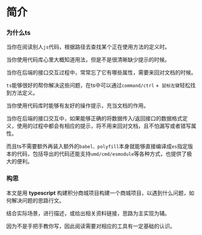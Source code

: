 # 简介

### 为什么ts

当你在阅读别人`js`代码，根据路径去查找某个正在使用方法的定义时。

当你使用代码库心里大概知道用法，但是不是很清晰缺少提示的时候。

当你在后端的接口交互过程中，常常忘了它有哪些属性，需要来回对文档的时候。



`ts`能够很好的帮你解决这些问题，在ts中可以通过`command/ctrl` +` 鼠标左键`轻松找到方法定义。

当你使用代码库时能够有友好的操作提示，充当文档的作用。

当你在后端的接口交互中，如果能够正确的将数据传入/返回接口的数据格式定义，使用的过程中都会有相应的提示，将不用来回对文档，且不怕漏写或者错写属性。



而且ts不需要额外再装入额外的`babel、polyfill`本身就能够直接编译成`es`指定版本的代码，包括导出的代码还能支持`umd/cmd/esmodule`等各种方式，也提供了极大的便利。

### 构思

本文是用 **typescript** 构建积分商城项目构建一个商城项目，以遇到什么问题，如何解决问题的思路行文。

结合实际场景，进行描述，或给出相关资料链接，思路为主实现为辅。

因为不是手把手教你写，因此阅读需要对相应的工具有一定基础的认识。

